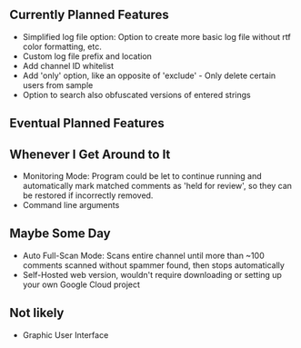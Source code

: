 ## Currently Planned Features
* Simplified log file option: Option to create more basic log file without rtf color formatting, etc.
* Custom log file prefix and location
* Add channel ID whitelist
* Add 'only' option, like an opposite of 'exclude' - Only delete certain users from sample
* Option to search also obfuscated versions of entered strings

## Eventual Planned Features


## Whenever I Get Around to It
* Monitoring Mode: Program could be let to continue running and automatically mark matched comments as 'held for review', so they can be restored if incorrectly removed.
* Command line arguments

## Maybe Some Day
* Auto Full-Scan Mode: Scans entire channel until more than ~100 comments scanned without spammer found, then stops automatically
* Self-Hosted web version, wouldn't require downloading or setting up your own Google Cloud project

## Not likely
* Graphic User Interface


